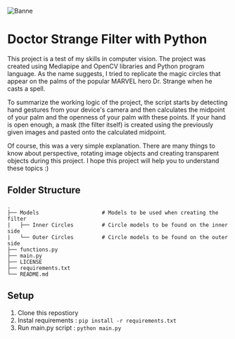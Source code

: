 ![Banne](https://i.pinimg.com/originals/3f/35/90/3f3590a3809163db554425361295f121.jpg)

# Doctor Strange Filter with Python

This project is a test of my skills in computer vision. The project was created using Mediapipe and OpenCV libraries and Python program language. As the name suggests, I tried to replicate the magic circles that appear on the palms of the popular MARVEL hero Dr. Strange when he casts a spell.

To summarize the working logic of the project, the script starts by detecting hand gestures from your device's camera and then calculates the midpoint of your palm and the openness of your palm with these points.  If your hand is open enough, a mask (the filter itself) is created using the previously given images and pasted onto the calculated midpoint.  

Of course, this was a very simple explanation. There are many things to know about perspective, rotating image objects and creating transparent objects during this project. I hope this project will help you to understand these topics :)

## Folder Structure

```
.
├── Models                    # Models to be used when creating the filter
|   ├── Inner Circles         # Circle models to be found on the inner side 
|   └── Outer Circles         # Circle models to be found on the outer side 
├── functions.py              
├── main.py                    
├── LICENSE
├── requirements.txt                   
└── README.md
```

## Setup

1. Clone this repostiory 
2. Instal requirements : `pip install -r requirements.txt`
3. Run main.py script : `python main.py`

